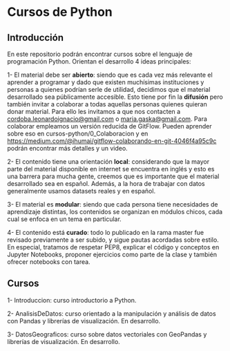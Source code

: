 # Cursos de Python

## Introducción
En este repositorio podrán encontrar cursos sobre el lenguaje de programación Python. Orientan el desarrollo 4 ideas principales:

1- El material debe ser **abierto**: siendo que es cada vez más relevante el aprender a programar y dado que existen muchísimas 
instituciones y personas a quienes podrían serle de utilidad, decidimos que el material desarrollado sea públicamente accesible. Esto tiene por fin la **difusión** 
pero también invitar a colaborar a todas aquellas personas quienes quieran donar material.
Para ello les invitamos a que nos contacten a cordoba.leonardoignacio@gmail.com o maria.gaska@gmail.com. Para colaborar empleamos un versión reducida de GitFlow. 
Pueden aprender sobre eso en cursos-python/0_Colaboracion y en https://medium.com/@ihumai/gitflow-colaborando-en-git-4046f4a95c9c podrán encontrar más detalles y un video.

2- El contenido tiene una orientación **local**: considerando que la mayor parte del material disponible en internet se encuentra en inglés y esto es una barrera para mucha gente, creemos que es importante
que el material desarrollado sea en español. Además, a la hora de trabajar con datos generalmente usamos datasets reales y en español.

3- El material es **modular**: siendo que cada persona tiene necesidades de aprendizaje distintas, los contenidos se organizan en módulos chicos, cada cual se enfoca en un tema en particular.

4- El contenido está **curado**: todo lo publicado en la rama master fue revisado previamente a ser subido, y sigue pautas acordadas sobre estilo. En especial, tratamos de respetar
PEP8, explicar el código y conceptos en Jupyter Notebooks, proponer ejercicios como parte de la clase y también ofrecer notebooks con tarea.

## Cursos

1- Introduccion: curso introductorio a Python.

2- AnalisisDeDatos: curso orientado a la manipulación y análisis de datos con Pandas y librerías de visualización. En desarrollo.

3- DatosGeograficos: curso sobre datos vectoriales con GeoPandas y librerías de visualización. En desarrollo.
